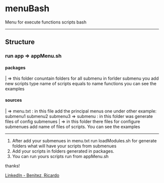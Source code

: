 # menuBash
Menu for execute functions scripts bash
***
## Structure

### run app => appMenu.sh
#### packages
|
=> this folder conuntain folders for all submenu
   in forlder submenu you add new scripts
   type name of scripts equals to name functions
   you can see the examples 

#### sources
|
=> menu.txt : in this file add the principal menus one under other
	       example:
	       submenu1
	       submenu2
	       submenu3
=> submenu : in this folder was generate files of config submenues
	|
	=> in this folder there files for configure submenues
	   add name of files of scripts. You can see the examples

*** 
1. After add your submenues in menu.txt
   run loadModules.sh for generate folders what will have your scripts from submenues
2. Add your scripts in folders generated in packages.
3. You can run yours scripts run from appMenu.sh

thanks!

[LinkedIn - Benitez, Ricardo](www.linkedin.com/in/roseabdev)
